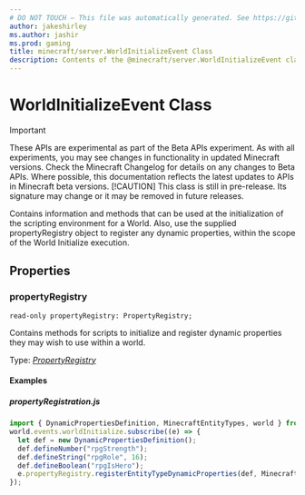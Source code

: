 ```yaml
---
# DO NOT TOUCH — This file was automatically generated. See https://github.com/mojang/minecraftapidocsgenerator to modify descriptions, examples, etc.
author: jakeshirley
ms.author: jashir
ms.prod: gaming
title: minecraft/server.WorldInitializeEvent Class
description: Contents of the @minecraft/server.WorldInitializeEvent class.
---
```

# WorldInitializeEvent Class
>[!IMPORTANT]
>These APIs are experimental as part of the Beta APIs experiment. As with all experiments, you may see changes in functionality in updated Minecraft versions. Check the Minecraft Changelog for details on any changes to Beta APIs. Where possible, this documentation reflects the latest updates to APIs in Minecraft beta versions.
> [!CAUTION]
> This class is still in pre-release.  Its signature may change or it may be removed in future releases.

Contains information and methods that can be used at the initialization of the scripting environment for a World. Also, use the supplied propertyRegistry object to register any dynamic properties, within the scope of the World Initialize execution.

## Properties

### **propertyRegistry**
`read-only propertyRegistry: PropertyRegistry;`

Contains methods for scripts to initialize and register dynamic properties they may wish to use within a world.

Type: [*PropertyRegistry*](PropertyRegistry.md)

#### Examples
##### ***propertyRegistration.js***
```javascript
import { DynamicPropertiesDefinition, MinecraftEntityTypes, world } from "@minecraft/server";
world.events.worldInitialize.subscribe((e) => {
  let def = new DynamicPropertiesDefinition();
  def.defineNumber("rpgStrength");
  def.defineString("rpgRole", 16);
  def.defineBoolean("rpgIsHero");
  e.propertyRegistry.registerEntityTypeDynamicProperties(def, MinecraftEntityTypes.skeleton);
});
```
